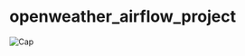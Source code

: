 # openweather_airflow_project
![Cap](https://github.com/AbdallahAmr3398/openweather_airflow_project/assets/141870604/d58dac9c-be4f-470d-8682-4579486f3a23)
